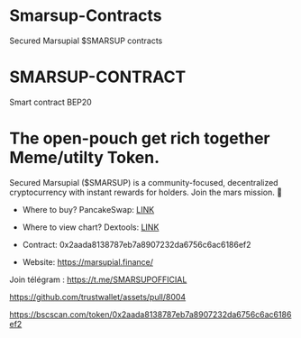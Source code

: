 # Smarsup-Contracts
Secured  Marsupial $SMARSUP contracts 


# SMARSUP-CONTRACT
Smart contract BEP20


# The open-pouch get rich together Meme/utilty Token.

Secured Marsupial ($SMARSUP) is a community-focused, decentralized cryptocurrency with instant rewards for holders. Join the mars mission. 🦘

- Where to buy? PancakeSwap: [LINK](https://exchange.pancakeswap.finance/#/swap?outputCurrency=0x2aada8138787eb7a8907232da6756c6ac6186ef2)

- Where to view chart? Dextools: [LINK](https://www.dextools.io/app/pancakeswap/pair-explorer/0x0831e20db7b36bce72da51f75d773312a973c845)

- Contract:
0x2aada8138787eb7a8907232da6756c6ac6186ef2

- Website: https://marsupial.finance/

Join télégram : https://t.me/SMARSUPOFFICIAL


https://github.com/trustwallet/assets/pull/8004




https://bscscan.com/token/0x2aada8138787eb7a8907232da6756c6ac6186ef2





